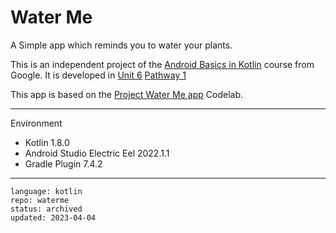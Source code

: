 # Water Me

A Simple app which reminds you to water your plants.

This is an independent project of the [Android Basics in Kotlin] course from Google. It is developed in [Unit 6] [Pathway 1]

This app is based on the [Project Water Me app] Codelab.

[Android Basics in Kotlin]: https://developer.android.com/courses/android-basics-kotlin/course
[Unit 6]: https://developer.android.com/courses/android-basics-kotlin/unit-6
[Pathway 1]: https://developer.android.com/courses/pathways/android-basics-kotlin-unit-6-pathway-1
[Project Water Me app]: https://developer.android.com/codelabs/basic-android-kotlin-training-project-water-me

---

Environment

- Kotlin 1.8.0
- Android Studio Electric Eel 2022.1.1
- Gradle Plugin 7.4.2

---

```
language: kotlin
repo: waterme
status: archived
updated: 2023-04-04
```